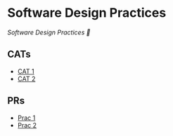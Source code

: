 # Software Design Practices
*Software Design Practices 📐*

## CATs

- [CAT 1](./CAT%201)
- [CAT 2](./CAT%202)


## PRs

- [Prac 1](./Prac%201)
- [Prac 2](./Prac%202)
